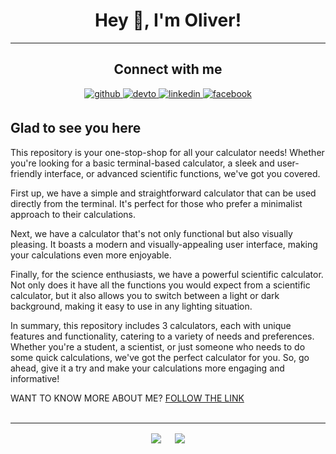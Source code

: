# <div align="center">Hey 👋, I'm Oliver!</div>  

----

## <div align="center"> Connect with me  

<div align="center">
 <a href="https://github.com/The-R4V3N" target="_blank">
<img src=https://img.shields.io/badge/github-%2324292e.svg?&style=for-the-badge&logo=github&logoColor=white alt=github style="margin-bottom: 5px;" />
<a href="https://dev.to/ther4v3n" target="_blank">
<img src=https://img.shields.io/badge/dev.to-%2308090A.svg?&style=for-the-badge&logo=dev.to&logoColor=white alt=devto style="margin-bottom: 5px;" />
</a>
<a href="https://linkedin.com/in/oliver-joisten" target="_blank">
<img src=https://img.shields.io/badge/linkedin-%231E77B5.svg?&style=for-the-badge&logo=linkedin&logoColor=white alt=linkedin style="margin-bottom: 5px;" />
</a>
<a href="https://www.facebook.com/oliver.joisten" target="_blank">
<img src=https://img.shields.io/badge/facebook-%232E87FB.svg?&style=for-the-badge&logo=facebook&logoColor=white alt=facebook style="margin-bottom: 5px;" />
</a>

</a>  
</div>

## Glad to see you here  

This repository is your one-stop-shop for all your calculator needs! Whether you're looking for a basic terminal-based calculator, a sleek and user-friendly interface, or advanced scientific functions, we've got you covered.

First up, we have a simple and straightforward calculator that can be used directly from the terminal. It's perfect for those who prefer a minimalist approach to their calculations.

Next, we have a calculator that's not only functional but also visually pleasing. It boasts a modern and visually-appealing user interface, making your calculations even more enjoyable.

Finally, for the science enthusiasts, we have a powerful scientific calculator. Not only does it have all the functions you would expect from a scientific calculator, but it also allows you to switch between a light or dark background, making it easy to use in any lighting situation.

In summary, this repository includes 3 calculators, each with unique features and functionality, catering to a variety of needs and preferences. Whether you're a student, a scientist, or just someone who needs to do some quick calculations, we've got the perfect calculator for you. So, go ahead, give it a try and make your calculations more engaging and informative!

WANT TO KNOW MORE ABOUT ME? [FOLLOW THE LINK](https://www.oliver-joisten.se/#)  
<br/>  

----

<div align="center">
<img src="https://komarev.com/ghpvc/?username=the-r4v3n&&style=flat-square" align="center" />
&emsp;
<a href="https://paypal.me/paypal.me/TheR4V3N" target="_blank" style="display: inline-block;">
<img src="https://img.shields.io/badge/Donate-PayPal-blue.svg?style=flat-square&logo=paypal" align="center"/>
</div>  

<br />

